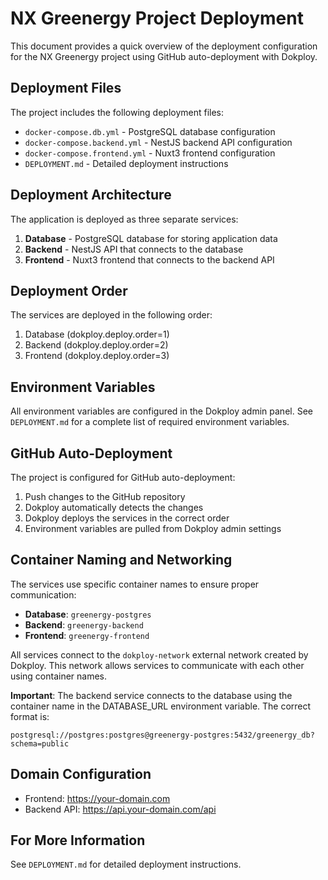 # NX Greenergy Project Deployment

This document provides a quick overview of the deployment configuration for the NX Greenergy project using GitHub auto-deployment with Dokploy.

## Deployment Files

The project includes the following deployment files:

- `docker-compose.db.yml` - PostgreSQL database configuration
- `docker-compose.backend.yml` - NestJS backend API configuration
- `docker-compose.frontend.yml` - Nuxt3 frontend configuration
- `DEPLOYMENT.md` - Detailed deployment instructions

## Deployment Architecture

The application is deployed as three separate services:

1. **Database** - PostgreSQL database for storing application data
2. **Backend** - NestJS API that connects to the database
3. **Frontend** - Nuxt3 frontend that connects to the backend API

## Deployment Order

The services are deployed in the following order:

1. Database (dokploy.deploy.order=1)
2. Backend (dokploy.deploy.order=2)
3. Frontend (dokploy.deploy.order=3)

## Environment Variables

All environment variables are configured in the Dokploy admin panel. See `DEPLOYMENT.md` for a complete list of required environment variables.

## GitHub Auto-Deployment

The project is configured for GitHub auto-deployment:

1. Push changes to the GitHub repository
2. Dokploy automatically detects the changes
3. Dokploy deploys the services in the correct order
4. Environment variables are pulled from Dokploy admin settings

## Container Naming and Networking

The services use specific container names to ensure proper communication:

- **Database**: `greenergy-postgres`
- **Backend**: `greenergy-backend`
- **Frontend**: `greenergy-frontend`

All services connect to the `dokploy-network` external network created by Dokploy. This network allows services to communicate with each other using container names.

**Important**: The backend service connects to the database using the container name in the DATABASE_URL environment variable. The correct format is:

```
postgresql://postgres:postgres@greenergy-postgres:5432/greenergy_db?schema=public
```

## Domain Configuration

- Frontend: https://your-domain.com
- Backend API: https://api.your-domain.com/api

## For More Information

See `DEPLOYMENT.md` for detailed deployment instructions.
